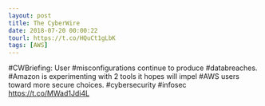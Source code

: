 ```yaml
---
layout: post
title: The CyberWire
date: 2018-07-20 00:00:22
tourl: https://t.co/HQuCt1gLbK
tags: [AWS]
---
```

#CWBriefing: User #misconfigurations continue to produce #databreaches. #Amazon is experimenting with 2 tools it hopes will impel #AWS users toward more secure choices. #cybersecurity #infosec https://t.co/MWad1Jdi4L